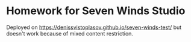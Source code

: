 # Homework for Seven Winds Studio


Deployed on https://denissvistoplasov.github.io/seven-winds-test/ but doesn't work because of mixed content restriction.
